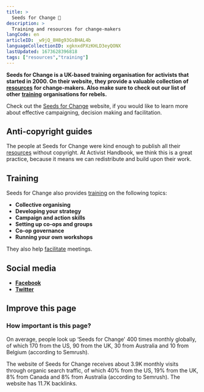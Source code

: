 ```yaml
---
title: >
  Seeds for Change 🌱
description: >
  Training and resources for change-makers
langCode: en
articleID: _w9jQ_8H8g93GsBHAL4b
languageCollectionID: xgknxdPXzKHLD3eyQONX
lastUpdated: 1673628396818
tags: ["resources","training"]
---
```


**Seeds for Change is a UK-based training organisation for activists that started in 2000. On their website, they provide a valuable collection of** [**resources**](/resources) **for change-makers. Also make sure to check out our list of other** [**training**](/trainings) **organisations for rebels.**

Check out the [Seeds for Change](https://www.seedsforchange.org.uk/resources) website, if you would like to learn more about effective campaigning, decision making and facilitation.

## Anti-copyright guides

The people at Seeds for Change were kind enough to publish all their [resources](https://www.seedsforchange.org.uk/resources) without copyright. At Activist Handbook, we think this is a great practice, because it means we can redistribute and build upon their work.

## Training

Seeds for Change also provides [training](https://www.seedsforchange.org.uk/training) on the following topics:

-   **Collective organising**
-   **Developing your strategy**
-   **Campaign and action skills**
-   **Setting up co-ops and groups**
-   **Co-op governance**
-   **Running your own workshops**

They also help [facilitate](https://www.seedsforchange.org.uk/facilitation) meetings.

## **Social media**

-   [**Facebook**](https://www.facebook.com/Seeds-for-Change-485915378184437/)
-   [**Twitter**](https://twitter.com/SeedsChangeUk)

## **Improve this page**

### **How important is this page?**

On average, people look up ‘Seeds for Change' 400 times monthly globally, of which 170 from the US, 90 from the UK, 30 from Australia and 10 from Belgium (according to Semrush).

The website of Seeds for Change receives about 3.9K monthly visits through organic search traffic, of which 40% from the US, 19% from the UK, 8% from Canada and 8% from Australia (according to Semrush). The website has 11.7K backlinks.